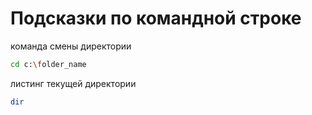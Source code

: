 # Подсказки по командной строке

команда смены директории
```sh
cd c:\folder_name
```

листинг текущей директории
```sh
dir
```
